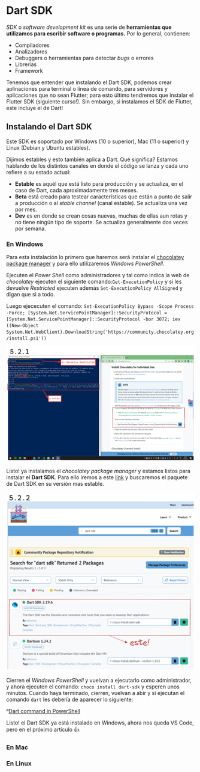 # Dart SDK

_SDK_ o _software development kit_ es una serie de __herramientas que utilizamos para escribir software o programas.__ Por lo general, contienen:

- Compiladores
- Analizadores
- Debuggers o herramientas para detectar _bugs_ o errores
- Librerías
- Framework

Tenemos que entender que instalando el Dart SDK, podemos crear aplinaciones para terminal o línea de comando, para servidores y aplicaciones que no sean Flutter; para esto último tendremos que instalar el Flutter SDK (siguiente curso!). Sin embargo, si instalamos el SDK de Flutter, este incluye el de Dart!

## Instalando el Dart SDK

Este SDK es soportado por Windows (10 o superior), Mac (11 o superior) y Linux (Debian y Ubuntu estables).

Dijimos estables y esto también aplica a Dart. Qué significa? Estamos hablando de los distintos canales en donde el código se lanza y cada uno refiere a su estado actual:

- __Estable__ es aquél que está listo para producción y se actualiza, en el caso de Dart, cada aproximadamente tres meses.
- __Beta__ está creado para testear características que están a punto de salir a producción o al _stable channel_ (canal estable). Se actualiza una vez por mes.
- __Dev__ es en donde se crean cosas nuevas, muchas de ellas aun rotas y no tiene ningún tipo de soporte. Se actualiza generalmente dos veces por semana.

### En Windows

Para esta instalación lo primero que haremos será instalar el [chocolatey package manager](https://chocolatey.org/install) y para ello utilizaremos  _Windows PowerShell_.

Ejecuten el _Power Shell_ como administradores y tal como indica la web de _chocolatey_ ejecuten el siguiente comando:`Get-ExecutionPolicy` y si les devuelve _Restricted_ ejecuten además `Set-ExecutionPolicy AllSigned` y digan que si a todo.

Luego ejececuten el comando:
`Set-ExecutionPolicy Bypass -Scope Process -Force; [System.Net.ServicePointManager]::SecurityProtocol = [System.Net.ServicePointManager]::SecurityProtocol -bor 3072; iex ((New-Object System.Net.WebClient).DownloadString('https://community.chocolatey.org/install.ps1'))`

![chocolatey y PowerShell](dart_sp/5.App_linea_comando/5.2.1_chocolatey_and_PowerShell.png)

Listo! ya instalamos el _chocolatey package manager_ y estamos listos para instalar el __Dart SDK__. Para ello iremos a este [link](https://community.chocolatey.org/packages) y buscaremos el paquete de Dart SDK en su versión mas estable.

![Dart SDK Package](dart_sp/5.App_linea_comando/5.2.2_DartSDK_package.png)

Cierren el _Windows PowerShell_ y vuelvan a ejecutarlo como administrador, y ahora ejecuten el comando: `choco install dart-sdk` y esperen unos minutos. Cuando haya terminado, cierren, vuelvan a abir y si ejecutan el comando `dart` les debería de aparecer lo siguiente:

ª[Dart command in PowerShell](dart_sp\5.App_linea_comando\5.2.3_Dart_command_in_PowerShell.png)

Listo! el Dart SDK ya está instalado en Windows, ahora nos queda VS Code, pero en el próximo artículo 👍.

### En Mac

### En Linux
